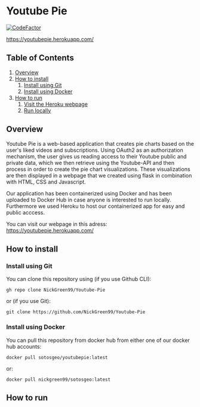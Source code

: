 # Youtube Pie
[![CodeFactor](https://www.codefactor.io/repository/github/nickgreen99/youtube-pie/badge)](https://www.codefactor.io/repository/github/nickgreen99/youtube-pie)

https://youtubepie.herokuapp.com/

## Table of Contents
1. [Overview](#overview)
2. [How to install](#howtoinstall)
    1. [Install using Git](#installgit)
    2. [Install using Docker](#installdocker)
3. [How to run](#howtorun)
    1. [Visit the Heroku webpage](#installgit)
    2. [Run locally](#installdocker)

## Overview <a name="overview"></a>
Youtube Pie is a web-based application that creates pie charts based on the user's liked videos and subscriptions. Using OAuth2 as an authorization mechanism, the user gives us reading access to their Youtube public and private data, which we then retrieve using the Youtube-API and then process in order to create the pie chart visualizations. These visualizations are then displayed in a webpage that we created using flask in combination with HTML, CSS and Javascript.

Our application has been containerized using Docker and has been uploaded to Docker Hub in case anyone is interested to run locally. Furthermore we used Heroku to host  our containerized app for easy and public acccess.

You can visit our webpage in this adress: https://youtubepie.herokuapp.com/ 

## How to install <a name="howtoinstall"></a>

### Install using Git <a name="installgit"></a>
You can clone this repository using (if you use Github CLI):
```
gh repo clone NickGreen99/Youtube-Pie
```
or (if you use Git):
```
git clone https://github.com/NickGreen99/Youtube-Pie
```
### Install using Docker <a name="installdocker"></a>
You can pull this repository from docker hub from either one of our docker hub accounts:
```
docker pull sotosgeo/youtubepie:latest
```
or:
```
docker pull nickgreen99/sotosgeo:latest
```

## How to run <a name="howtorun"></a>

